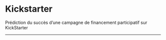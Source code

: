 # Kickstarter
Prédiction du succès d’une campagne de financement participatif sur KickStarter
<hr/>
